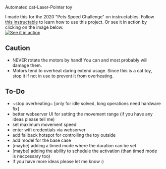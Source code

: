 Automated cat-Laser-Pointer toy

I made this for the 2020 "Pets Speed Challenge" on instructables.
Follow [this instructable](https://www.instructables.com/id/An-Automated-Cat-laser-pointer-toy/) to learn how to use this project.
Or see it in action by clicking on the image below. <br>
[![See it in action](https://img.youtube.com/vi/vp5igMt3IM0/0.jpg)](https://www.youtube.com/watch?v=vp5igMt3IM0)


## Caution
* NEVER rotate the motors by hand! You can and most probably will damage them.
* Motors tend to overheat during extend usage. Since this is a cat toy, stop it if not in use to prevent it from overheating.


##  To-Do
* ~stop overheating~ [only for idle solved, long operations need hardware fix]
* better webserver UI for setting the movement range (if you have any ideas please tell me)
* set maximum movement speed
* enter wifi credentials via webserver
* add fallback hotspot for controlling the toy outside
* add model for the base case
* [maybe] adding a timed mode where the duration can be set
* [maybe] adding the ability to schedule the activation (than timed mode is neccessary too)
* If you have more ideas please let me know :)
